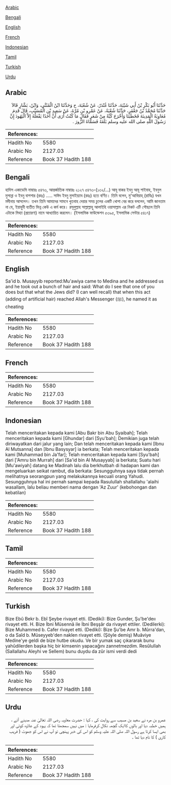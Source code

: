 [Arabic](#arabic)

[Bengali](#bengali)

[English](#english)

[French](#french)

[Indonesian](#indonesian)

[Tamil](#tamil)

[Turkish](#turkish)

[Urdu](#urdu)

## Arabic


<div dir="rtl" lang="ar" style={{fontSize:'larger',backgroundColor:'#f8f9fa',padding:20}}>
حَدَّثَنَا أَبُو بَكْرِ بْنُ أَبِي شَيْبَةَ، حَدَّثَنَا غُنْدَرٌ، عَنْ شُعْبَةَ، ح وَحَدَّثَنَا ابْنُ الْمُثَنَّى، وَابْنُ، بَشَّارٍ قَالاَ حَدَّثَنَا مُحَمَّدُ بْنُ جَعْفَرٍ، حَدَّثَنَا شُعْبَةُ، عَنْ عَمْرِو بْنِ مُرَّةَ، عَنْ سَعِيدِ بْنِ الْمُسَيَّبِ، قَالَ قَدِمَ مُعَاوِيَةُ الْمَدِينَةَ فَخَطَبَنَا وَأَخْرَجَ كُبَّةً مِنْ شَعَرٍ فَقَالَ مَا كُنْتُ أُرَى أَنَّ أَحَدًا يَفْعَلُهُ إِلاَّ الْيَهُودَ إِنَّ رَسُولَ اللَّهِ صلى الله عليه وسلم بَلَغَهُ فَسَمَّاهُ الزُّورَ ‏.‏
</div>
<div style={{backgroundColor:'#f8f9fa',padding:20, marginBottom: 10}}><table> <thead> <tr> <th>References:</th> <th></th> </tr> </thead> <tbody><tr><td>Hadith No</td><td>5580</td></tr><tr><td>Arabic No</td><td>2127.03</td></tr><tr><td>Reference</td><td>Book 37 Hadith 188</td></tr></tbody></table></div>

## Bengali


<div dir="ltr" lang="bn" style={{fontSize:'larger',backgroundColor:'#f8f9fa',padding:20}}>
হাদিস একাডেমি নাম্বারঃ ৫৪৭৩, আন্তর্জাতিক নাম্বারঃ ২১২৭ ৫৪৭৩-(১৩২/...) আবূ বাকর ইবনু আবূ শাইবাহ, ইবনুল মুসান্না ও ইবনু বাশশার (রহঃ) ..... সাঈদ ইবনু মুসাইয়্যাব (রহঃ) হতে বর্ণিত। তিনি বলেন, মু'আবিয়াহ্ (রাযিঃ) যখন মদীনায় আসলেন। তখন তিনি আমাদের সামনে খুতবাহ দেয়ার সময় চুলের একটি খোপা বের করে বললেন, আমি জানতাম না যে, ইয়াহুদী ব্যতীত ভিন্ন কেউ এ কর্ম করে। রসূলুল্লাহ সাল্লাল্লাহু আলাইহি ওয়াসাল্লাম এর নিকট এটি পৌছলে তিনি এটাকে মিথ্যা (প্রতারণা) নামে আখ্যায়িত করলেন। (ইসলামিক ফাউন্ডেশন ৫৩৯৫, ইসলামিক সেন্টার ৫৪১৭)
</div>
<div style={{backgroundColor:'#f8f9fa',padding:20, marginBottom: 10}}><table> <thead> <tr> <th>References:</th> <th></th> </tr> </thead> <tbody><tr><td>Hadith No</td><td>5580</td></tr><tr><td>Arabic No</td><td>2127.03</td></tr><tr><td>Reference</td><td>Book 37 Hadith 188</td></tr></tbody></table></div>

## English


<div dir="ltr" lang="en" style={{fontSize:'larger',backgroundColor:'#f8f9fa',padding:20}}>
Sa'id b. Musayyib reported:Mu'awiya came to Medina and he addressed us and he took out a bunch of hair and said: What do I see that one of you does but that what the Jews did? (I can well recall) that when this act (adding of artificial hair) reached Allah's Messenger (ﷺ), he named it as cheating
</div>
<div style={{backgroundColor:'#f8f9fa',padding:20, marginBottom: 10}}><table> <thead> <tr> <th>References:</th> <th></th> </tr> </thead> <tbody><tr><td>Hadith No</td><td>5580</td></tr><tr><td>Arabic No</td><td>2127.03</td></tr><tr><td>Reference</td><td>Book 37 Hadith 188</td></tr></tbody></table></div>

## French


<div dir="ltr" lang="fr" style={{fontSize:'larger',backgroundColor:'#f8f9fa',padding:20}}>

</div>
<div style={{backgroundColor:'#f8f9fa',padding:20, marginBottom: 10}}><table> <thead> <tr> <th>References:</th> <th></th> </tr> </thead> <tbody><tr><td>Hadith No</td><td>5580</td></tr><tr><td>Arabic No</td><td>2127.03</td></tr><tr><td>Reference</td><td>Book 37 Hadith 188</td></tr></tbody></table></div>

## Indonesian


<div dir="ltr" lang="id" style={{fontSize:'larger',backgroundColor:'#f8f9fa',padding:20}}>
Telah menceritakan kepada kami [Abu Bakr bin Abu Syaibah]; Telah menceritakan kepada kami [Ghundar] dari [Syu'bah]; Demikian juga telah diriwayatkan dari jalur yang lain; Dan telah menceritakan kepada kami [Ibnu Al Mutsanna] dan [Ibnu Basysyar] ia berkata; Telah menceritakan kepada kami [Muhammad bin Ja'far]; Telah menceritakan kepada kami [Syu'bah] dari ['Amru bin Murrah] dari [Sa'id bin Al Musayyab] ia berkata; Suatu hari [Mu'awiyah] datang ke Madinah lalu dia berkhutbah di hadapan kami dan mengeluarkan seikat rambut, dia berkata: Sesungguhnya saya tidak pernah melihatnya seorangpun yang melakukannya kecuali orang Yahudi. Sesungguhnya hal ini pernah sampai kepada Rasulullah shallallahu 'alaihi wasallam, lalu beliau memberi nama dengan 'Az Zuur' (kebohongan dan kebatilan)
</div>
<div style={{backgroundColor:'#f8f9fa',padding:20, marginBottom: 10}}><table> <thead> <tr> <th>References:</th> <th></th> </tr> </thead> <tbody><tr><td>Hadith No</td><td>5580</td></tr><tr><td>Arabic No</td><td>2127.03</td></tr><tr><td>Reference</td><td>Book 37 Hadith 188</td></tr></tbody></table></div>

## Tamil


<div dir="ltr" lang="ta" style={{fontSize:'larger',backgroundColor:'#f8f9fa',padding:20}}>

</div>
<div style={{backgroundColor:'#f8f9fa',padding:20, marginBottom: 10}}><table> <thead> <tr> <th>References:</th> <th></th> </tr> </thead> <tbody><tr><td>Hadith No</td><td>5580</td></tr><tr><td>Arabic No</td><td>2127.03</td></tr><tr><td>Reference</td><td>Book 37 Hadith 188</td></tr></tbody></table></div>

## Turkish


<div dir="ltr" lang="tr" style={{fontSize:'larger',backgroundColor:'#f8f9fa',padding:20}}>
Bize Ebû Bekr b. Ebî Şeybe rivayet etti. (Dediki): Bize Gunder, Şu'be'deıı rivayet etti. H. Bize İbni Müsennâ ile İbni Beşşâr da rivayet ettiler. (Dedilerki): Bize Muhammed b. Cafer rivayet etti. (Dediki): Bize Şu'be Amr b. Mûrra'dan, o da Saîd b. Müseyyeb'den naklen rivayet etti. (Şöyle demiş) Muâviye Medine'ye geldi de bize hutbe okudu. Ve bir yumak saç çıkararak bunu yahûdilerden başka hiç bir kimsenin yapacağını zannetmezdim. Resûlullah (Sallallahu Aleyhi ve Sellem) bunu duydu da zûr ismi verdi dedi
</div>
<div style={{backgroundColor:'#f8f9fa',padding:20, marginBottom: 10}}><table> <thead> <tr> <th>References:</th> <th></th> </tr> </thead> <tbody><tr><td>Hadith No</td><td>5580</td></tr><tr><td>Arabic No</td><td>2127.03</td></tr><tr><td>Reference</td><td>Book 37 Hadith 188</td></tr></tbody></table></div>

## Urdu


<div dir="rtl" lang="ur" style={{fontSize:'larger',backgroundColor:'#f8f9fa',padding:20}}>
عمرو بن مرہ نے سعید بن مسیب سے روایت کی ، کہا : حضرت معاویہ رضی اللہ تعالیٰ عنہ مدینے آئے ، ہمیں خطبہ دیا اور بالوں کاایک گچھہ نکال کرفرمایا : میں نہیں سمجھتا تھا کہ یہود کے علاوہ کوئی اور بھی ایسا کرتا ہے رسول اللہ صلی اللہ علیہ وسلم کو اس کی خبر پہنچی تو آپ نے اس کو جھوٹ ( فریب کاری ) کا نام دیا تھا ۔
</div>
<div style={{backgroundColor:'#f8f9fa',padding:20, marginBottom: 10}}><table> <thead> <tr> <th>References:</th> <th></th> </tr> </thead> <tbody><tr><td>Hadith No</td><td>5580</td></tr><tr><td>Arabic No</td><td>2127.03</td></tr><tr><td>Reference</td><td>Book 37 Hadith 188</td></tr></tbody></table></div>